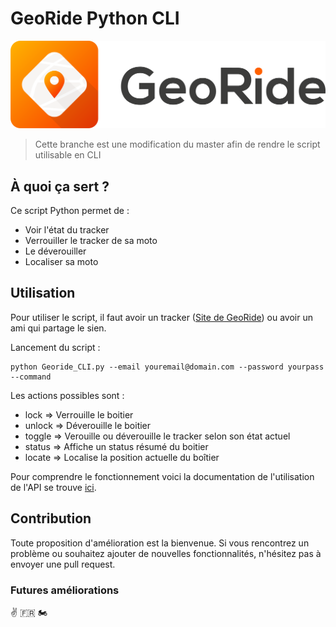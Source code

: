 # GeoRide Python CLI

![Logo GeoRide](https://github.com/Ximmer00/Georide-Perl/blob/master/logo_transparent.png)

> Cette branche est une modification du master afin de rendre le script utilisable en CLI

## À quoi ça sert ?

Ce script Python permet de :

-   Voir l'état du tracker
-   Verrouiller le tracker de sa moto
-   Le déverouiller
-   Localiser sa moto

## Utilisation

Pour utiliser le script, il faut avoir un tracker ([Site de GeoRide](https://georide.fr/ "Site de GeoRide")) ou avoir un ami qui partage le sien.

Lancement du script :

    python Georide_CLI.py --email youremail@domain.com --password yourpass --command

Les actions possibles sont :
  - lock => Verrouille le boitier
  - unlock => Déverouille le boitier
  - toggle => Verouille ou déverouille le tracker selon son état actuel
  - status => Affiche un status résumé du boitier
  - locate => Localise la position actuelle du boîtier

Pour comprendre le fonctionnement voici la documentation de l'utilisation de l'API se trouve [ici](https://api.georide.fr "Doc de l'API").

## Contribution

Toute proposition d'amélioration est la bienvenue. Si vous rencontrez un problème ou souhaitez ajouter de nouvelles fonctionnalités, n'hésitez pas à envoyer une pull request.

### Futures améliorations

✌️ 🇫🇷 🏍️
